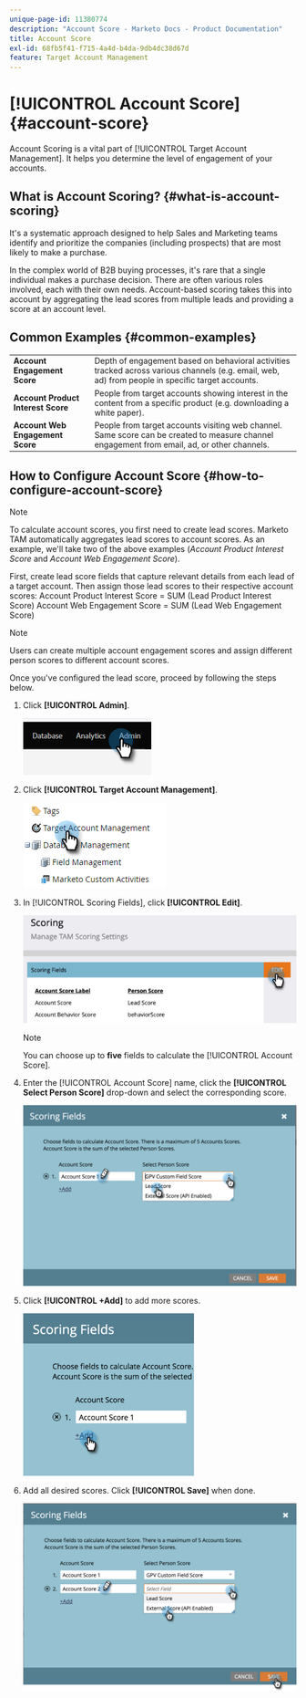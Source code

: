 ```yaml
---
unique-page-id: 11380774
description: "Account Score - Marketo Docs - Product Documentation"
title: Account Score
exl-id: 68fb5f41-f715-4a4d-b4da-9db4dc38d67d
feature: Target Account Management
---
```

# [!UICONTROL Account Score] {#account-score}

Account Scoring is a vital part of [!UICONTROL Target Account Management]. It helps you determine the level of engagement of your accounts.

## What is Account Scoring? {#what-is-account-scoring}

It's a systematic approach designed to help Sales and Marketing teams identify and prioritize the companies (including prospects) that are most likely to make a purchase.

In the complex world of B2B buying processes, it's rare that a single individual makes a purchase decision. There are often various roles involved, each with their own needs. Account-based scoring takes this into account by aggregating the lead scores from multiple leads and providing a score at an account level.

## Common Examples {#common-examples}

<table>
 <tbody>
  <tr>
   <td><strong>Account Engagement Score</strong></td>
   <td>Depth of engagement based on behavioral activities tracked across various channels (e.g. email, web, ad) from people in specific target accounts.</td>
  </tr>
  <tr>
   <td><strong>Account Product Interest Score</strong></td>
   <td>People from target accounts showing interest in the content from a specific product (e.g. downloading a white paper).</td>
  </tr>
  <tr>
   <td><strong>Account Web Engagement Score</strong></td>
   <td>People from target accounts visiting web channel. Same score can be created to measure channel engagement from email, ad, or other channels.</td>
  </tr>
 </tbody>
</table>

## How to Configure Account Score {#how-to-configure-account-score}

>[!NOTE]
>
>To calculate account scores, you first need to create lead scores. Marketo TAM automatically aggregates lead scores to account scores. As an example, we'll take two of the above examples (_Account Product Interest Score_ and _Account Web Engagement Score_).
>
>First, create lead score fields that capture relevant details from each lead of a target account.
>Then assign those lead scores to their respective account scores:
>Account Product Interest Score = SUM (Lead Product Interest Score)
>Account Web Engagement Score = SUM (Lead Web Engagement Score)

>[!NOTE]
>
>Users can create multiple account engagement scores and assign different person scores to different account scores.

Once you've configured the lead score, proceed by following the steps below.

1. Click **[!UICONTROL Admin]**.

   ![](assets/account-score-1.png)

1. Click **[!UICONTROL Target Account Management]**.

   ![](assets/account-score-2.png)

1. In [!UICONTROL Scoring Fields], click **[!UICONTROL Edit]**.

   ![](assets/account-score-3.png)

   >[!NOTE]
   >
   >You can choose up to **five** fields to calculate the [!UICONTROL Account Score].

1. Enter the [!UICONTROL Account Score] name, click the **[!UICONTROL Select Person Score]** drop-down and select the corresponding score.

   ![](assets/account-score-4.png)

1. Click **[!UICONTROL +Add]** to add more scores.

   ![](assets/account-score-5.png)

1. Add all desired scores. Click **[!UICONTROL Save]** when done.

   ![](assets/account-score-6.png)
